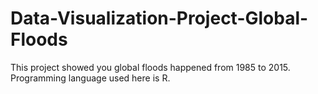# Data-Visualization-Project-Global-Floods
This project showed you global floods happened from 1985 to 2015. Programming language used here is R. 
